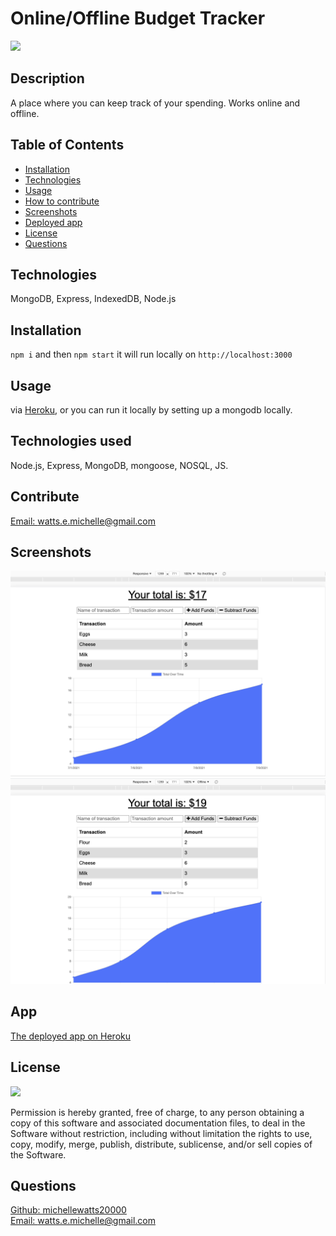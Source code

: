 # Online/Offline Budget Tracker

  <a href="https://opensource.org/licenses/MIT">
  <img src="https://img.shields.io/badge/License-MIT-yellow.svg"></a>

  ## Description
  A place where you can keep track of your spending. Works online and offline.

  ## Table of Contents
  - [Installation](#installation)
  - [Technologies](#technologies)
  - [Usage](#usage)
  - [How to contribute](#contribute)
  - [Screenshots](#screenshots)
  - [Deployed app](#app)
  - [License](#license)
  - [Questions](#questions)

  ## Technologies
  MongoDB, Express, IndexedDB, Node.js
  
  ## Installation
  `npm i` and then `npm start` it will run locally on `http://localhost:3000`

  ## Usage
  via [Heroku](https://murmuring-chamber-39709.herokuapp.com/), or you can run it locally by setting up a mongodb locally.

  ## Technologies used
  Node.js, Express, MongoDB, mongoose, NOSQL, JS.

  ## Contribute
[Email: watts.e.michelle@gmail.com](mailto:watts.e.michelle@gmail.com)

  ## Screenshots
  ![screenshot of portfolio](./public/img/screenshot1.png)
  ![screenshot of portfolio](./public/img/screenshot2.png)

## App
[The deployed app on Heroku](https://murmuring-chamber-39709.herokuapp.com/)

  ## License

<a href="https://opensource.org/licenses/MIT">
<img src="https://img.shields.io/badge/License-MIT-yellow.svg"></a>

Permission is hereby granted, free of charge, to any person obtaining a copy of this software and associated documentation files, to deal in the Software without restriction, including without limitation the rights to use, copy, modify, merge, publish, distribute, sublicense, and/or sell copies of the Software.


  ## Questions
  [Github: michellewatts20000](https://github.com/michellewatts20000)
  <br>
  [Email: watts.e.michelle@gmail.com](mailto:watts.e.michelle@gmail.com)

